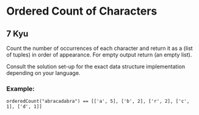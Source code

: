 # Ordered Count of Characters
## 7 Kyu

Count the number of occurrences of each character and return it as a (list of tuples) in order of appearance. For empty output return (an empty list).

Consult the solution set-up for the exact data structure implementation depending on your language.

### Example:
```
orderedCount("abracadabra") == [['a', 5], ['b', 2], ['r', 2], ['c', 1], ['d', 1]]
```
